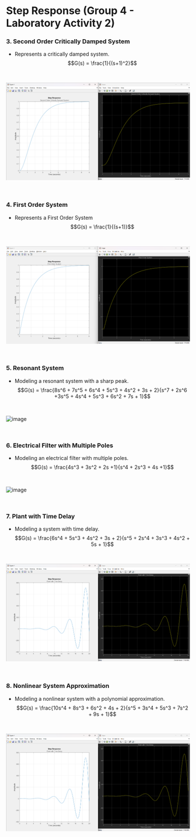 # Step Response (Group 4 - Laboratory Activity 2)

### 3. Second Order Critically Damped System
  - Represents a critically damped system.
$$G(s) = \frac{1}{(s+1)^2}$$
<br>

![image](Screenshots/Second_Order_Critically_Damped_System_3.png)

<br>

### 4. First Order System
- Represents a First Order System
$$G(s) = \frac{1}{(s+1)}$$
<br>

![image](Screenshots/First_Order_System_4.png)

<br>

### 5. Resonant System 
- Modeling a resonant system with a sharp peak.
$$G(s) = \frac{8s^6 + 7s^5 + 6s^4 + 5s^3 + 4s^2 + 3s + 2}{s^7 + 2s^6 +3s^5 + 4s^4 + 5s^3 + 6s^2 + 7s + 1}$$
<br>

![image](https://github.com/t1pen/CSE_StepResponse_BSMEXE_3202_Group4_2024/assets/157614863/d61dde0b-0d1c-4b8a-ad7e-8c02b253c9ae)

<br>

### 6. Electrical Filter with Multiple Poles
- Modeling an electrical filter with multiple poles.
$$G(s) = \frac{4s^3 + 3s^2 + 2s +1}{s^4 + 2s^3 + 4s +1}$$
<br>

![image](https://github.com/t1pen/CSE_StepResponse_BSMEXE_3202_Group4_2024/assets/157614863/8870ef79-f156-4298-8fdc-b08cf7e940c5)

<br>

### 7. Plant with Time Delay
- Modeling a system with time delay.
$$G(s) = \frac{6s^4 + 5s^3 + 4s^2 + 3s + 2}{s^5 + 2s^4 + 3s^3 + 4s^2 + 5s + 1}$$
<br>

![image](https://github.com/t1pen/CSE_StepResponse_BSMEXE_3202_Group4_2024/blob/main/Screenshots/Plant_with_Time_Delay_7.png?raw=true)

<br>

### 8. Nonlinear System Approximation
- Modeling a nonlinear system with a polynomial approximation.
$$G(s) = \frac{10s^4 + 8s^3 + 6s^2 + 4s + 2}{s^5 + 3s^4 + 5s^3 + 7s^2 + 9s + 1}$$
<br>

![image](https://github.com/t1pen/CSE_StepResponse_BSMEXE_3202_Group4_2024/blob/main/Screenshots/Plant_with_Time_Delay_7.png?raw=true)
